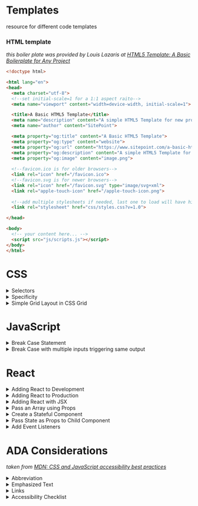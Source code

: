 # Templates

resource for different code templates

### HTML template

*this boiler plate was provided by Louis Lazaris at [HTML5 Template: A Basic Boilerplate for Any Project](https://www.sitepoint.com/a-basic-html5-template/)*

```html
<!doctype html>

<html lang="en">
<head>
  <meta charset="utf-8">
  <!--set initial-scale=1 for a 1:1 aspect raito-->
  <meta name="viewport" content="width=device-width, initial-scale=1">

  <title>A Basic HTML5 Template</title>
  <meta name="description" content="A simple HTML5 Template for new projects.">
  <meta name="author" content="SitePoint">

  <meta property="og:title" content="A Basic HTML5 Template">
  <meta property="og:type" content="website">
  <meta property="og:url" content="https://www.sitepoint.com/a-basic-html5-template/">
  <meta property="og:description" content="A simple HTML5 Template for new projects.">
  <meta property="og:image" content="image.png">
  
  <!--favicon.ico is for older browsers-->
  <link rel="icon" href="/favicon.ico">
  <!--favicon.svg is for newer browsers-->
  <link rel="icon" href="/favicon.svg" type="image/svg+xml">
  <link rel="apple-touch-icon" href="/apple-touch-icon.png">
  
  <!--add multiple stylesheets if needed, last one to load will have higher priority for any conflicts-->
  <link rel="stylesheet" href="css/styles.css?v=1.0">

</head>

<body>
  <!-- your content here... -->
  <script src="js/scripts.js"></script>
</body>
</html>

```

# CSS

<details>
  <summary>Selectors</summary>
  
  | selectors    | example    | description             | combinators         | example       | description                                              |
|--------------|------------|-------------------------|---------------------|---------------|----------------------------------------------------------|
| element      | p { }      | selects element         | element element     | div p { }     | selects all p elements inside div elements               |
| id           | #id { }    | selects by id           | element > element   | div > p { }   | selects all p elements where the parent is a div element |
| class        | .class { } | selects by class        | element.class       | div.class { } | selects all elements with a class of "class"             |
| attribute    | img[src]   | selects by attribute    | element + element   | div + p       | selects the first p element after a div                  |
| Pseudo-class | a: hover   | selects by pseudo-class | element1 ~ element2 | div ~ p       | selects every p element preceeded by a div               |
| *            | misc       | selects all elements    | element,element     | div, p        | selects all div elements and all p elements              |
|              |            |                         |                     |               |                                                          |
|              |            |                         |                     |               |                                                          |

*for a comprehensive list of selectors see [w3schools CSS Selector Reference](https://www.w3schools.com/cssref/css_selectors.asp)*
  
</details>

<details>
  <summary>Specificity</summary>
  
*this example taken from [Chris Coyier's](https://css-tricks.com/author/chriscoyier/) article [Specifics on CSS Specificity](https://css-tricks.com/specifics-on-css-specificity/)*

![specificity-calculationbase_rhrovi](https://user-images.githubusercontent.com/11747875/141937727-07286bb4-1909-4913-ab47-57a7c28e6f8f.png)
  
</details>


<details>
  <summary>Simple Grid Layout in CSS Grid</summary>
  
  ```html
<style>
  .item1{background:LightSkyBlue;}
  .item2{background:LightSalmon;}
  .item3{background:PaleTurquoise;}
  .item4{background:LightPink;}
  .item5{background:PaleGreen;}
  .item6{background:Yellow;}

  .container {
    font-size: 40px;
    min-height: 300px;
    width: 100%;
    background: LightGray;
    display: grid;
  /*this sets fractional relationship a column takes.  For example, 1 fr 2fr 1fr would mean the center column is twice as wide as the side columns. */
    grid-template-columns: 1fr 1fr 1fr;
  /*this sets fractional relationship a row takes.  For example, 1 fr 2fr 1fr would mean the center column is twice as wide as the side rows. */
    grid-template-rows: 1fr 1fr 1fr;
  /*this sets the gap between the columns */
    grid-gap: 10px;
  /*this defines the order of the template area.  Note, having the same name repeat vertically or horizontally shows it spans the entire area  */
    grid-template-areas:
      "header header header"
      "content content content"
      "footer footer footer";
  }
</style>

<div class="container">
  <div class="item1">1</div>
  <div class="item2">2</div>
  <div class="item3">3</div>
  <div class="item4">4</div>
  <div class="item5">5</div>
  <div class="item6">6</div>
</div>
```

</details>

# JavaScript 

<details>
  <summary>Break Case Statement</summary>
  
```javascript

function caseInSwitch(val) {
  let answer = "";
  //notice val is getting evaluated, so put in (), then use {}
  switch(val) {
  //notice syntax is "case" + expected output + ":"
    case 1:
  //notice we set the variable to be returned to the value in the ""
      answer = "alpha"; 
  //must have break or will evaluate next statement
      break;
    case 2:
      answer = "beta"
      break;
    case 3:
      answer = "gamma"
      break;
    case 4:
      answer = "delta"
  //notice you can put a default response, like the last "else" of a "if/else" statement
    default
      answer = "answer not found"
  }

  return answer;
}

caseInSwitch(1);
  
```
  
</details>

<details>
  <summary>Break Case with multiple inputs triggering same output</summary>
  
```javascript

function sequentialSizes(val) {
  let answer = "";
  // Only change code below this line
  switch(val) {
  //notice it will evaluate 1, 2, or 3 and all will answer "Low" since no break statement separates them
    case 1:
    case 2: 
    case 3: 
      answer = "Low";
      break;
    case 4: 
    case 5: 
    case 6: 
      answer = "Mid";
      break; 
    case 7: 
    case 8: 
    case 9: 
      answer = "High";
      break;
  }


  // Only change code above this line
  return answer;
}

sequentialSizes(1);
  
```
  
</details>

# React


<details>
  <summary>Adding React to Development</summary>

  *this source comes from the [React Docs](https://reactjs.org/docs/add-react-to-a-website.html).*


```html 
<!--these first two scripts add the development version of react 
  <script src="https://unpkg.com/react@17/umd/react.development.js" crossorigin></script>
  <script src="https://unpkg.com/react-dom@17/umd/react-dom.development.js" crossorigin></script>

  <!-- replace the "like_button.js" with the file name of the JS file where your React is written. -->
  <script src="like_button.js"></script>
```
  
</details>


<details>
  <summary>Adding React to Production</summary>

  ```html
<!--add these scripts to the bottom of the page -->
<script src="https://unpkg.com/react@17/umd/react.production.min.js" crossorigin></script>
<script src="https://unpkg.com/react-dom@17/umd/react-dom.production.min.js" crossorigin></script>
```
  
</details>

<details>
  <summary>Adding React with JSX</summary>
  
```html
<!--add this script to the bottom of the page -->
<script src="https://unpkg.com/babel-standalone@6/babel.min.js"></script>
```
  
</details>

<details>
  <summary>Pass an Array using Props</summary>

  ```javascript
  
const List = props => {
  //notice that when we define the variable we define the actions taken on it.  Also .tasks must match a tasks added when the element is rendered
  return <p>{props.tasks.join(", ")}</p>;
};

class ToDo extends React.Component {
  constructor(props) {
    super(props);
  }
  render() {
    return (
      <div>
        <h1>To Do Lists</h1>
        <h2>Today</h2>
        //notice the array is surrounded by {}
        <List tasks={["Walk", "Cook", "Bake"]} />
        <h2>Tomorrow</h2>
        <List tasks={["Study", "Code", "Eat"]} />
      </div>
    );
  }
}

```
  
</details>

<details>
  <summary>Create a Stateful Component</summary>

```javascript
class StatefulComponent extends React.Component {
  constructor(props) {
    super(props);
    //notice it's after props we set it.  We use this.state.  We set it equal to an object. In object we use key: value notation.
    this.state = {
      name: "Trevor"
    }

  }
  render() {
    return (
      <div>
        //notice we call it with this.state.name
        <h1>{this.state.name}</h1>
      </div>
    );
  }
};
```
</details>

<details>
  <summary>Pass State as Props to Child Component</summary>
  
```javascript
  
class MyApp extends React.Component {
  constructor(props) {
    super(props);
    //state is defined within constructor block, after super using "this.state" set equal to an object, then using key, value pairs
    this.state = {
      name: "CamperBot",
      customerId : 856849392
    };
  }
  render() {
    return (
      <div>
        // Here we give the Navbar a prop of name, and then call this.state.name, 
        //since we only need that, in order to pass the value of CamperBot to the NavBar component
        <Navbar name={this.state.name} />
      </div>
    );
  }
}

class Navbar extends React.Component {
  constructor(props) {
    super(props);
  }
  render() {
    return (
      <div>
        // Notice we don't use this.state.name.  We access it with this.props Since we passed in the CamperBot state value 
        //into the the NavBar component above the h1 element below will render the value passed from state
        <h1>Hello, my name is: {this.props.name}</h1>
      </div>
    );
  }
}
```
  
</details>

<details>
  <summary>Add Event Listeners</summary>
  
```javascript
  
class MyComponent extends React.Component {
  constructor(props) {
    super(props);
    this.state = {
      message: ""
    };
    //create an event handler here to handle enter
    this.handleEnter = this.handleEnter.bind(this);
    //create an eventhandler here for keypress which binds "this"
    this.handleKeyPress = this.handleKeyPress.bind(this);
  }
  //componentDidMount() a good method to attach event listeners
  componentDidMount() {
    document.addEventListener("keydown", this.handleKeyPress);
  }
  //use this to clear eventlistener
  componentWillUnmount() {
    document.removeEventListener("keydown", this.handleKeyPress);
  }

  handleEnter() {
    this.setState({
      message: this.state.message + "You pressed the enter key! "
    });
  }
  handleKeyPress(event) {
    if (event.keyCode === 13) {
      this.handleEnter();
    }
  }
  render() {
    return (
      <div>
        <h1>{this.state.message}</h1>
      </div>
    );
  }
}
```
  
</details>

# ADA Considerations 

*taken from [MDN: CSS and JavaScript accessibility best practices](https://developer.mozilla.org/en-US/docs/Learn/Accessibility/CSS_and_JavaScript)*

<details>
  <summary>Abbreviation</summary>
  
  
```html

<p>Web content is marked up using <abbr title="Hypertext Markup Language">HTML</abbr>.</p>

```
  
  The recognized styling convention for abbreviations is a dotted underline, and it is unwise to significantly deviate from this. For more on abbreviations, 
  
</details>


<details>
  <summary>Emphasized Text</summary>
  
  ```html
<p>The water is <em>very hot</em>.</p>

<p>Water droplets collecting on surfaces is called <strong>condensation</strong>.</p>
```

</details>

<details>
  <summary>Links</summary>
  
```html

<p>Visit the <a href="https://www.mozilla.org">Mozilla homepage</a>.</p>

```
  
  The standard link conventions are underlined and a different color (default: blue) in their standard state, another color variation when the link has previously been visited (default: purple), and yet another color when the link is activated (default: red). In addition, the mouse pointer changes to a pointer icon when links are moused over, and the link receives a highlight when focused (e.g. via tabbing) or activated. The following image shows the highlight in both Firefox (a dotted outline) and Chrome (a blue outline):


You can be creative with link styles, as long as you keep giving users feedback when they interact with the links. Something should definitely happen when states change, and you shouldn't get rid of the pointer cursor or the outline — both are very important accessibility aids for those using keyboard controls.

### Hiding content

There are many instances where a visual design will require that not all content is shown at once. For example, in our Tabbed info box example (see source code) we have three panels of information, but we are positioning them on top of one another and providing tabs that can be clicked to show each one (it is also keyboard accessible — you can alternatively use Tab and Enter/Return to select them).


Screen reader users don't care about any of this — they are happy with the content as long as the source order makes sense, and they can get to it all. Absolute positioning (as used in this example) is generally seen as one of the best mechanisms of hiding content for visual effect, because it doesn't stop screen readers from getting to it.

On the other hand, you shouldn't use visibility:hidden or display:none, because they do hide content from screen readers. Unless of course, there is a good reason why you want this content to be hidden from screen readers.

</details>


<details>
  <summary>Accessibility Checklist</summary>
  
  *from [ADA Best Practices Tool Kit for State and Local Governments, Chapter 5 Addendum: Title II Checklist](https://www.ada.gov/pcatoolkit/chap5chklist.htm)
  
  [ ] Does the top of each page with navigation links have a “skip navigation” link? (This feature directs screen readers to bypass the row of navigation links and start at the webpage content, thus enabling people who use screen readers to avoid having to listen to all the links each time they move to a new page.)

[ ] Do all links have a text description that can be read by a screen reader (not just a graphic or “click here”)?

[ ] Do all of the photographs, maps, graphics and other images on the website currently have HTML tags (such as an “alt” tag or a long description tag) with text equivalents of the material being visually conveyed?

[ ] Are all of the documents posted on your website available in HTML or another text-based format (for example, rich text format (RTF) or word processing format), even if you are also providing them in another format, such as Portable Document Format (PDF)?

[ ]  If your website has online forms, do HTML tags describe all of the controls (including all text fields, check boxes, drop-down lists, and buttons) that people can use in order to complete and submit the forms?

[ ]  If your website has online forms, does the default setting in drop-down lists describe the information being requested instead of displaying a response option (e.g., “your age” instead of “18 - 21”)?

[ ] If a webpage has data charts or tables, is HTML used to associate all data cells with column and row identifiers?

[ ]   Do all video files on your website have audio descriptions of what is being displayed to provide access to visually conveyed information for people who are blind or have low vision?

[ ]  Do all video files on your website have written captions of spoken communication synchronized with the action to provide access to people who are deaf or hard of hearing?

[ ] Do all audio files on your website have written captions of spoken communication synchronized with the action to provide access to people who are deaf or hard of hearing?

[ ] Have all webpages been designed so they can be viewed using visitors’ web browser and operating system settings for color and font?

*Website Accessibility Policy and Procedures*

*This section will help you identify potential problems with the ongoing process of
ensuring website accessibility*

[ ]  Do you have a written policy on website accessibility?

[ ] Is the website accessibility policy posted on your website in a place where it can be easily located?

[ ] Have procedures been developed to ensure that content is not added to your website until it has been made accessible?

[ ]  Does the website manager check the HTML of all new webpages to confirm accessibility before the pages are posted?

[ ]  When documents are added to your website in PDF format, are text-based versions of the documents (e.g., HTML, RTF, or word processing format) added at the same time as the PDF versions?

[ ] Have in-house staff and contractors received information about the website accessibility policy and procedures to ensure website accessibility?


[ ] Have in-house and contractor staff received appropriate training on how to ensure the accessibility of your website?

[ ]  Have in-house and contractor staff who create web content or post it on your website received copies of the Department of Justice’s technical assistance document “Accessibility of State and Local Government Websites to People with Disabilities”?

[ ]  If your website contains inaccessible content, is a specific written plan including timeframes in place now to make all of your existing web content accessible?


[ ] Have you posted on your website a plan to improve website accessibility and invited suggestions for improvements?


[ ] Does your website home page include easily locatable information, including a telephone number and email address, for use in reporting website accessibility problems and requesting accessible services and information?


[ ] Do you have procedures in place to assure a quick response to website visitors with disabilities who are having difficulty accessing information or services available via the website?

[ ] Have you asked disability groups representing people with a wide variety of disabilities to provide feedback on the accessibility of your website? (Note: Feedback from people who use a variety of assistive technologies is helpful in ensuring website accessibility.)

[ ] Have you tested your website using one of the products available on the Internet to test website accessibility? (Note: Products available for testing website accessibility include no-cost and low-cost options. These products may not identify all accessibility issues and may flag issues that are not accessibility problems. However, they are, nonetheless, a helpful tool in improving website accessibility.)

[ ] Are alternative ways of accessing web-based information, programs, activities, and services available for people with disabilities who cannot use computers?

</details>









